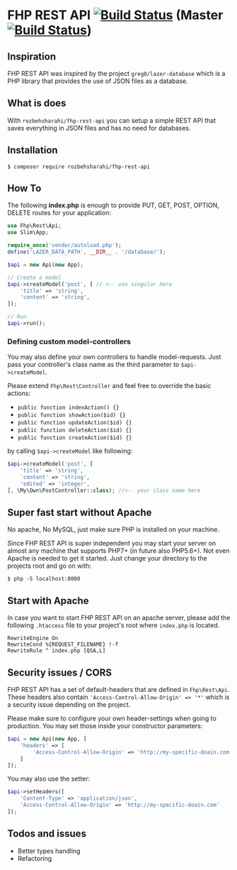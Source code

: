 # FHP REST API [![Build Status](https://travis-ci.org/RozbehSharahi/fhp-rest-api.svg?branch=v1.4.0)](https://travis-ci.org/RozbehSharahi/fhp-rest-api) (Master [![Build Status](https://travis-ci.org/RozbehSharahi/fhp-rest-api.svg?branch=master)](https://travis-ci.org/RozbehSharahi/fhp-rest-api))

## Inspiration

FHP REST API was inspired by the project `greg0/lazer-database` which
 is a PHP library that provides the use of JSON files
 as a database.

## What is does

With `rozbehsharahi/fhp-rest-api` you can setup a simple REST API
that saves everything in JSON files and has no need for databases.

## Installation

```shell
$ composer require rozbehsharahi/fhp-rest-api
```

## How To

The following __index.php__ is enough to provide PUT, GET, POST, OPTION, DELETE
routes for your application:

```php
use Fhp\Rest\Api;
use Slim\App;

require_once('vendor/autoload.php');
define('LAZER_DATA_PATH', __DIR__ . '/database/');

$api = new Api(new App);

// Create a model
$api->createModel('post', [ // <-- use singular here
    'title' => 'string',
    'content' => 'string',
]);

// Run
$api->run();
```

### Defining custom model-controllers

You may also define your own controllers to handle model-requests. Just pass
your controller's class name as the third parameter to `$api->createModel`.

Please extend `Fhp\Rest\Controller` and
 feel free to override the basic actions:

 * `public function indexAction() {}`
 * `public function showAction($id) {}`
 * `public function updateAction($id) {}`
 * `public function deleteAction($id) {}`
 * `public function createAction($id) {}`

by calling `$api->createModel` like following:

```php
$api->createModel('post', [
    'title' => 'string',
    'content' => 'string',
    'edited' => 'integer',
], \My\Own\PostController::class); //<-- your class name here
```

## Super fast start without Apache

No apache, No MySQL, just make sure PHP is installed on your machine.

Since FHP REST API is super independent you may start your server
 on almost any machine that supports PHP7+ (in future also PHP5.6+). Not even Apache is
 needed to get it started. Just change your directory to the projects root and go on with:

```shell
$ php -S localhost:8000
```

## Start with Apache

In case you want to start FHP REST API on an apache server, please add
the following `.htaccess` file to your project's root where
`index.php` is located.

```htaccess
RewriteEngine On
RewriteCond %{REQUEST_FILENAME} !-f
RewriteRule ^ index.php [QSA,L]
```

## Security issues / CORS
FHP REST API has a set of default-headers that are defined in `Fhp\Rest\Api`.
 These headers also contain `'Access-Control-Allow-Origin' => '*'` which is
 a security issue depending on the project.

Please make sure to configure your own header-settings
when going to production. You may set those inside your constructor parameters:

```php
$api = new Api(new App, [
    'headers' => [
        'Access-Control-Allow-Origin' => 'http://my-specific-doain.com'
    ]
]);
```

You may also use the setter:

```php
$api->setHeaders([
    'Content-Type' => 'application/json',
    'Access-Control-Allow-Origin' => 'http://my-specific-doain.com'
]);
```

## Todos and issues

* Better types handling
* Refactoring
